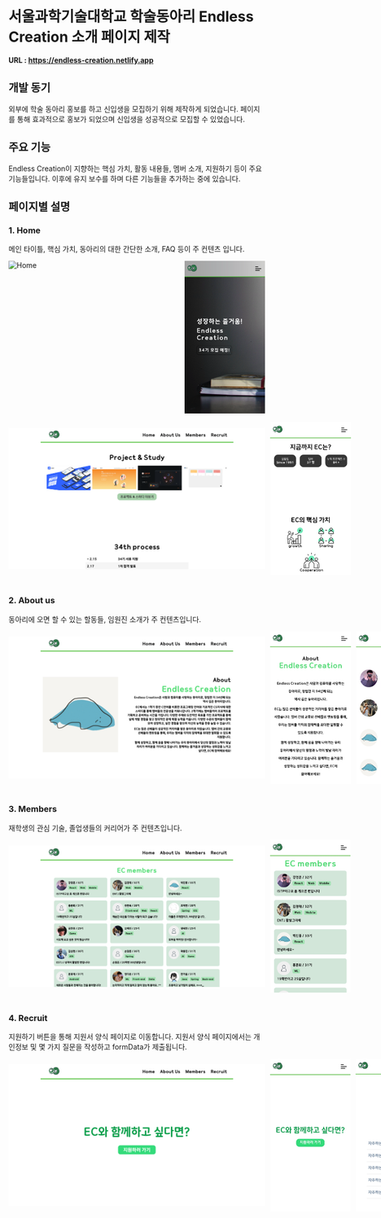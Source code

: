 # 서울과학기술대학교 학술동아리 Endless Creation 소개 페이지 제작

**URL : https://endless-creation.netlify.app**
## 개발 동기
외부에 학술 동아리 홍보를 하고 신입생을 모집하기 위해 제작하게 되었습니다. 페이지를 통해 효과적으로 홍보가 되었으며 신입생을 성공적으로 모집할 수 있었습니다.

## 주요 기능
Endless Creation이 지향하는 핵심 가치, 활동 내용들, 멤버 소개, 지원하기 등이 주요 기능들입니다. 이후에 유지 보수를 하며 다른 기능들을 추가하는 중에 있습니다.

## 페이지별 설명
### 1. Home
메인 타이틀, 핵심 가치, 동아리의 대한 간단한 소개, FAQ 등이 주 컨텐츠 입니다.
<div style="display: flex; gap: 10px; flex-direction: row;">
    <img src="README_image/Home1.png" alt="Home" style="object-fit: contain; height:auto; width: min(550px, 100%);">
    <img src="README_image/Home1_mobile.png" alt="Home" style="object-fit: contain;height:300px;"> 
</div>
<br>

<div style="display: flex; gap: 10px; flex-direction: row;">
    <img src="README_image/Home2.png" alt="Home" style="object-fit: contain; height:auto; width: min(550px, 100%);">
    <img src="README_image/Home2_mobile.png" alt="Home" style="object-fit: contain;height:300px;">  
</div>
<br>

### 2. About us
동아리에 오면 할 수 있는 할동들, 임원진 소개가 주 컨텐츠입니다.
<div style="display: flex; gap: 10px; flex-direction: row;">
    <img src="README_image/Aboutus.png" alt="Aboutus" style="object-fit: contain; height:auto; width: min(550px, 100%);">
    <img src="README_image/Aboutus_mobile1.png" alt="Aboutus" style="object-fit: contain;height:300px;">
    <img src="README_image/Aboutus_mobile2.png" alt="Aboutus" style="object-fit: contain;height:300px;">  
</div>
<br>

### 3. Members
재학생의 관심 기술, 졸업생들의 커리어가 주 컨텐츠입니다.
<div style="display: flex; gap: 10px; flex-direction: row;">
    <img src="README_image/Members.png" alt="Members" style="object-fit: contain; height:auto; width: min(550px, 100%);">
    <img src="README_image/Members_mobile.png" alt="Members" style="object-fit: contain;height:300px;">  
</div>
<br>

### 4. Recruit
지원하기 버튼을 통해 지원서 양식 페이지로 이동합니다. 지원서 양식 페이지에서는 개인정보 및 몇 가지 질문을 작성하고 formData가 제출됩니다.

<div style="display: flex; gap: 10px; flex-direction: row;">
    <img src="README_image/Recruit.png" alt="Recruit" style="object-fit: contain; height:auto; width: min(550px, 100%);">
    <img src="README_image/Recruit_mobile1.png" alt="Recruit" style="object-fit: contain;height:300px;">
    <img src="README_image/Recruit_mobile2.png" alt="Recruit" style="object-fit: contain;height:300px;">
</div>
